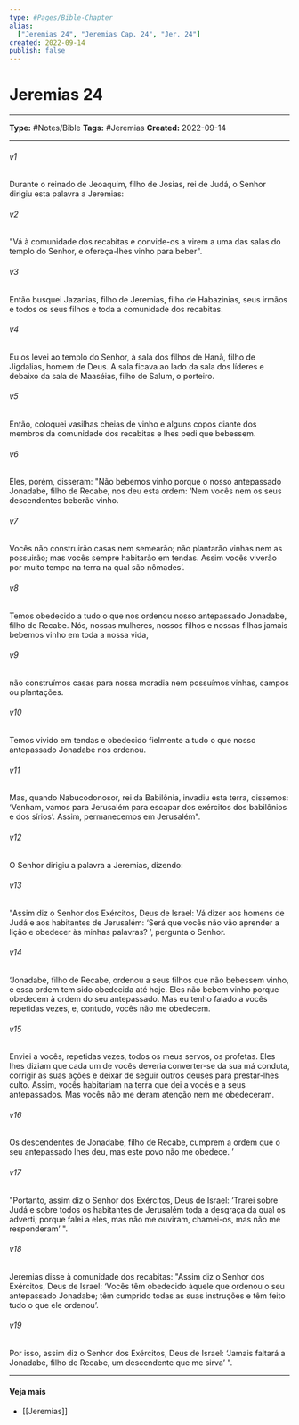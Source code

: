 ```yaml
---
type: #Pages/Bible-Chapter
alias:
  ["Jeremias 24", "Jeremias Cap. 24", "Jer. 24"]
created: 2022-09-14
publish: false
---
```


# Jeremias 24

---

**Type:** #Notes/Bible
**Tags:** #Jeremias
**Created:** 2022-09-14

---

###### v1
Durante o reinado de Jeoaquim, filho de Josias, rei de Judá, o Senhor dirigiu esta palavra a Jeremias:
###### v2
"Vá à comunidade dos recabitas e convide-os a virem a uma das salas do templo do Senhor, e ofereça-lhes vinho para beber".
###### v3
Então busquei Jazanias, filho de Jeremias, filho de Habazinias, seus irmãos e todos os seus filhos e toda a comunidade dos recabitas.
###### v4
Eu os levei ao templo do Senhor, à sala dos filhos de Hanã, filho de Jigdalias, homem de Deus. A sala ficava ao lado da sala dos líderes e debaixo da sala de Maaséias, filho de Salum, o porteiro.
###### v5
Então, coloquei vasilhas cheias de vinho e alguns copos diante dos membros da comunidade dos recabitas e lhes pedi que bebessem.
###### v6
Eles, porém, disseram: "Não bebemos vinho porque o nosso antepassado Jonadabe, filho de Recabe, nos deu esta ordem: ‘Nem vocês nem os seus descendentes beberão vinho.
###### v7
Vocês não construirão casas nem semearão; não plantarão vinhas nem as possuirão; mas vocês sempre habitarão em tendas. Assim vocês viverão por muito tempo na terra na qual são nômades’.
###### v8
Temos obedecido a tudo o que nos ordenou nosso antepassado Jonadabe, filho de Recabe. Nós, nossas mulheres, nossos filhos e nossas filhas jamais bebemos vinho em toda a nossa vida,
###### v9
não construímos casas para nossa moradia nem possuímos vinhas, campos ou plantações.
###### v10
Temos vivido em tendas e obedecido fielmente a tudo o que nosso antepassado Jonadabe nos ordenou.
###### v11
Mas, quando Nabucodonosor, rei da Babilônia, invadiu esta terra, dissemos: ‘Venham, vamos para Jerusalém para escapar dos exércitos dos babilônios e dos sírios’. Assim, permanecemos em Jerusalém".
###### v12
O Senhor dirigiu a palavra a Jeremias, dizendo:
###### v13
"Assim diz o Senhor dos Exércitos, Deus de Israel: Vá dizer aos homens de Judá e aos habitantes de Jerusalém: ‘Será que vocês não vão aprender a lição e obedecer às minhas palavras? ’, pergunta o Senhor.
###### v14
‘Jonadabe, filho de Recabe, ordenou a seus filhos que não bebessem vinho, e essa ordem tem sido obedecida até hoje. Eles não bebem vinho porque obedecem à ordem do seu antepassado. Mas eu tenho falado a vocês repetidas vezes, e, contudo, vocês não me obedecem.
###### v15
Enviei a vocês, repetidas vezes, todos os meus servos, os profetas. Eles lhes diziam que cada um de vocês deveria converter-se da sua má conduta, corrigir as suas ações e deixar de seguir outros deuses para prestar-lhes culto. Assim, vocês habitariam na terra que dei a vocês e a seus antepassados. Mas vocês não me deram atenção nem me obedeceram.
###### v16
Os descendentes de Jonadabe, filho de Recabe, cumprem a ordem que o seu antepassado lhes deu, mas este povo não me obedece. ’
###### v17
"Portanto, assim diz o Senhor dos Exércitos, Deus de Israel: ‘Trarei sobre Judá e sobre todos os habitantes de Jerusalém toda a desgraça da qual os adverti; porque falei a eles, mas não me ouviram, chamei-os, mas não me responderam’ ".
###### v18
Jeremias disse à comunidade dos recabitas: "Assim diz o Senhor dos Exércitos, Deus de Israel: ‘Vocês têm obedecido àquele que ordenou o seu antepassado Jonadabe; têm cumprido todas as suas instruções e têm feito tudo o que ele ordenou’.
###### v19
Por isso, assim diz o Senhor dos Exércitos, Deus de Israel: ‘Jamais faltará a Jonadabe, filho de Recabe, um descendente que me sirva’ ".


---

#### Veja mais

- [[Jeremias]]
